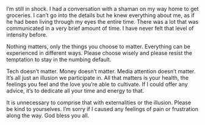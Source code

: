 I’m still in shock. I had a conversation with a shaman on my way home to get groceries. I can’t go into the details but he knew everything about me, as if he had been living through my eyes the entire time. There was a lot that was communicated in a very brief amount of time. I have never felt that level of intensity before.



Nothing matters, only the things you choose to matter. Everything can be experienced in different ways. Please choose wisely and please resist the temptation to stay in the numbing default.



Tech doesn’t matter. Money doesn’t matter. Media attention doesn’t matter. It’s all just an illusion we participate in. All that matters is your health, the feelings you feel and the love you’re able to cultivate. If I could offer any advice, it’s to dedicate all your time and energy to that.



It is unnecessary to comprise that with externalities or the illusion. Please be kind to yourselves. I’m sorry if I caused any feelings of pain or frustration along the way. God bless you all.
